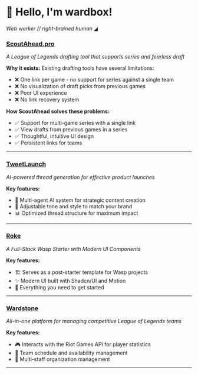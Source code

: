 # 👋 Hello, I'm wardbox!

*Web worker // right-brained human* ◢

### [ScoutAhead.pro](https://scoutahead.pro) 
*A League of Legends drafting tool that supports series and fearless draft*

**Why it exists:**
Existing drafting tools have several limitations:
- ❌ One link per game - no support for series against a single team
- ❌ No visualization of draft picks from previous games
- ❌ Poor UI experience
- ❌ No link recovery system

**How ScoutAhead solves these problems:**
- ✅ Support for multi-game series with a single link
- ✅ View drafts from previous games in a series
- ✅ Thoughtful, intuitive UI design
- ✅ Persistent links for teams

---

### [TweetLaunch](https://tweetlaunch.com)
*AI-powered thread generation for effective product launches*

**Key features:**
- 🤖 Multi-agent AI system for strategic content creation
- 🎨 Adjustable tone and style to match your brand
- 📊 Optimized thread structure for maximum impact

---

### [Roke](https://roke.dev)
*A Full-Stack Wasp Starter with Modern UI Components*

**Key features:**
- 🏗️ Serves as a post-starter template for Wasp projects
- ✨ Modern UI built with Shadcn/UI and Motion
- 🧰 Everything you need to get started

---

### [Wardstone](https://wardstone.io)
*All-in-one platform for managing competitive League of Legends teams*

**Key features:**
- 🎮 Interacts with the Riot Games API for player statistics
- 📅 Team schedule and availability management
- 👥 Multi-staff organization management

---
